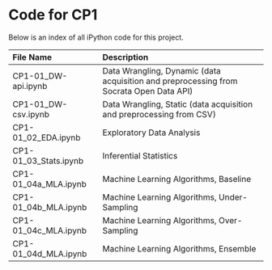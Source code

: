 # Code for CP1

Below is an index of all iPython code for this project.

| File Name | Description |
| :--- | :-- |
| CP1-01_DW-api.ipynb | Data Wrangling, Dynamic (data acquisition and preprocessing from Socrata Open Data API)|
| CP1-01_DW-csv.ipynb | Data Wrangling, Static (data acquisition and preprocessing from CSV)|
| CP1-01_02_EDA.ipynb | Exploratory Data Analysis |
| CP1-01_03_Stats.ipynb | Inferential Statistics |
| CP1-01_04a_MLA.ipynb | Machine Learning Algorithms, Baseline |
| CP1-01_04b_MLA.ipynb | Machine Learning Algorithms, Under-Sampling |
| CP1-01_04c_MLA.ipynb | Machine Learning Algorithms, Over-Sampling |
| CP1-01_04d_MLA.ipynb | Machine Learning Algorithms, Ensemble |
